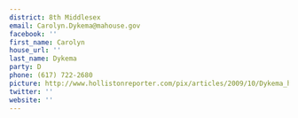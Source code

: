 ```yaml
---
district: 8th Middlesex
email: Carolyn.Dykema@mahouse.gov
facebook: ''
first_name: Carolyn
house_url: ''
last_name: Dykema
party: D
phone: (617) 722-2680
picture: http://www.hollistonreporter.com/pix/articles/2009/10/Dykema_headshot.jpg
twitter: ''
website: ''
---
```

